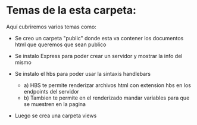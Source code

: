 # Temas de la esta carpeta: 

Aquí cubriremos varios temas como: 

- Se creo un carpeta "public" donde esta va contener los documentos html que queremos que sean publico

- Se instalo Express para poder crear un servidor y mostrar la info del mismo

- Se instalo el hbs para poder usar la sintaxis handlebars

	-  a) HBS te permite renderizar archivos html con extension hbs en los endpoints del servidor
	-  b) Tambien te permite en el renderizado mandar variables para que se muestren en la pagina

- Luego se crea una carpeta views 